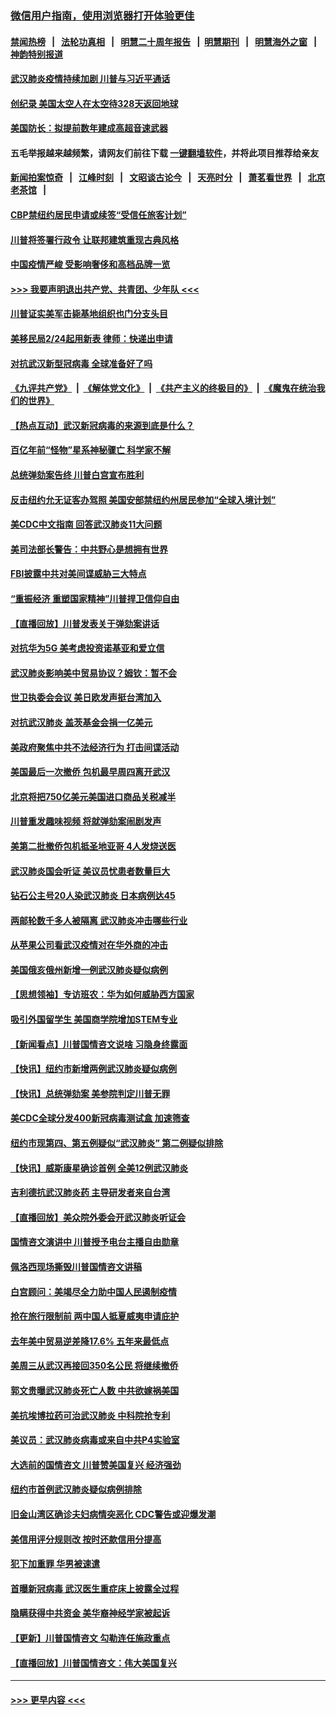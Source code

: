 ### [微信用户指南，使用浏览器打开体验更佳](https://github.com/gfw-breaker/banned-news1/blob/master/indexes/wechat-guide.md?t=0)
#### [禁闻热榜](热点新闻.md?t=0)  &nbsp;&nbsp;|&nbsp;&nbsp; [法轮功真相](https://github.com/gfw-breaker/truth/blob/master/README.md?t=0) &nbsp;&nbsp;|&nbsp;&nbsp; [明慧二十周年报告](https://github.com/gfw-breaker/mh-reports/blob/master/README.md?t=0) &nbsp;&nbsp;|&nbsp;&nbsp;[明慧期刊](https://github.com/gfw-breaker/mh-qikan) &nbsp;&nbsp;|&nbsp;&nbsp; [明慧海外之窗](https://github.com/gfw-breaker/mh-news/blob/master/README.md?t=0) &nbsp;&nbsp;|&nbsp;&nbsp; [神韵特别报道](https://github.com/gfw-breaker/mh-news/blob/master/shenyun.md?t=0)
#### [武汉肺炎疫情持续加剧 川普与习近平通话](../pages/nsc412/n11851613.md?t=02072044) 
#### [创纪录 美国太空人在太空待328天返回地球](../pages/nsc412/n11851266.md?t=02072044) 
#### [美国防长：拟提前数年建成高超音速武器](../pages/nsc412/n11850959.md?t=02072044) 
#### 五毛举报越来越频繁，请网友们前往下载 [一键翻墙软件](https://github.com/gfw-breaker/ssr-accounts)，并将此项目推荐给亲友
#### [新闻拍案惊奇](https://github.com/gfw-breaker/banned-news1/blob/master/pages/link4.md) &nbsp;&nbsp;|&nbsp;&nbsp; [江峰时刻](https://github.com/gfw-breaker/banned-news1/blob/master/pages/link4.md) &nbsp;&nbsp;|&nbsp;&nbsp; [文昭谈古论今](https://github.com/gfw-breaker/banned-news1/blob/master/pages/link4.md) &nbsp;&nbsp;|&nbsp;&nbsp; [天亮时分](https://github.com/gfw-breaker/banned-news1/blob/master/pages/link4.md) &nbsp;&nbsp;|&nbsp;&nbsp; [萧茗看世界](https://github.com/gfw-breaker/banned-news1/blob/master/pages/link4.md) &nbsp;&nbsp;|&nbsp;&nbsp; [北京老茶馆](https://github.com/gfw-breaker/banned-news1/blob/master/pages/link4.md) &nbsp;&nbsp;|&nbsp;&nbsp; 
#### [CBP禁纽约居民申请或续签“受信任旅客计划”](../pages/nsc412/n11850857.md?t=02072044) 
#### [川普将签署行政令 让联邦建筑重现古典风格](../pages/nsc412/n11850654.md?t=02072044) 
#### [中国疫情严峻 受影响奢侈和高档品牌一览](../pages/nsc412/n11850319.md?t=02072044) 
#### [>>> 我要声明退出共产党、共青团、少年队 <<<](https://github.com/begood0513/goodnews/blob/master/quit/letter.md) 
#### [川普证实美军击毙基地组织也门分支头目](../pages/nsc412/n11850383.md?t=02072044) 
#### [美移民局2/24起用新表 律师：快递出申请](../pages/nsc412/n11848220.md?t=02072044) 
#### [对抗武汉新型冠病毒 全球准备好了吗](../pages/nsc412/n11850142.md?t=02072044) 
#### [《九评共产党》](https://github.com/begood0513/9ping.md/blob/master/README.md) &nbsp;|&nbsp; [《解体党文化》](../../../../jtdwh.md/blob/master/README.md)  &nbsp;|&nbsp; [《共产主义的终极目的》](../../../../gczydzjmd.md/blob/master/README.md) &nbsp;|&nbsp; [《魔鬼在统治我们的世界》](../../../../mgztzwmdsj.md/blob/master/README.md) 
#### [【热点互动】武汉新冠病毒的来源到底是什么？](../pages/nsc412/n11849749.md?t=02072044) 
#### [百亿年前“怪物”星系神秘骤亡 科学家不解](../pages/nsc412/n11849863.md?t=02072044) 
#### [总统弹劾案告终 川普白宫宣布胜利](../pages/nsc412/n11849985.md?t=02072044) 
#### [反击纽约允无证客办驾照  美国安部禁纽约州居民参加“全球入境计划”](../pages/nsc412/n11849828.md?t=02072044) 
#### [美CDC中文指南 回答武汉肺炎11大问题](../pages/nsc412/n11849703.md?t=02072044) 
#### [美司法部长警告：中共野心是想拥有世界](../pages/nsc412/n11849769.md?t=02072044) 
#### [FBI披露中共对美间谍威胁三大特点](../pages/nsc412/n11849700.md?t=02072044) 
#### [“重振经济 重塑国家精神”川普捍卫信仰自由](../pages/nsc412/n11849641.md?t=02072044) 
#### [【直播回放】川普发表关于弹劾案讲话](../pages/nsc412/n11849472.md?t=02072044) 
#### [对抗华为5G 美考虑投资诺基亚和爱立信](../pages/nsc412/n11849510.md?t=02072044) 
#### [武汉肺炎影响美中贸易协议？姆钦：暂不会](../pages/nsc412/n11849497.md?t=02072044) 
#### [世卫执委会会议 美日欧发声挺台湾加入](../pages/nsc412/n11849433.md?t=02072044) 
#### [对抗武汉肺炎 盖茨基金会捐一亿美元](../pages/nsc412/n11848953.md?t=02072044) 
#### [美政府聚焦中共不法经济行为 打击间谍活动](../pages/nsc412/n11849322.md?t=02072044) 
#### [美国最后一次撤侨 包机最早周四离开武汉](../pages/nsc412/n11849395.md?t=02072044) 
#### [北京将把750亿美元美国进口商品关税减半](../pages/nsc412/n11848896.md?t=02072044) 
#### [川普重发趣味视频 将就弹劾案闹剧发声](../pages/nsc412/n11848715.md?t=02072044) 
#### [美第二批撤侨包机抵圣地亚哥 4人发烧送医](../pages/nsc412/n11847923.md?t=02072044) 
#### [武汉肺炎国会听证 美议员忧患者数量巨大](../pages/nsc412/n11844851.md?t=02072044) 
#### [钻石公主号20人染武汉肺炎 日本病例达45](../pages/nsc412/n11847823.md?t=02072044) 
#### [两邮轮数千多人被隔离 武汉肺炎冲击哪些行业](../pages/nsc412/n11847456.md?t=02072044) 
#### [从苹果公司看武汉疫情对在华外商的冲击](../pages/nsc412/n11847586.md?t=02072044) 
#### [美国俄亥俄州新增一例武汉肺炎疑似病例](../pages/nsc412/n11847714.md?t=02072044) 
#### [【思想领袖】专访班农：华为如何威胁西方国家](../pages/nsc412/n11847306.md?t=02072044) 
#### [吸引外国留学生 美国商学院增加STEM专业](../pages/nsc412/n11847417.md?t=02072044) 
#### [【新闻看点】川普国情咨文说啥 习隐身终露面](../pages/nsc412/n11847016.md?t=02072044) 
#### [【快讯】纽约市新增两例武汉肺炎疑似病例](../pages/nsc412/n11847250.md?t=02072044) 
#### [【快讯】总统弹劾案 美参院判定川普无罪](../pages/nsc412/n11847316.md?t=02072044) 
#### [美CDC全球分发400新冠病毒测试盒 加速筛查](../pages/nsc412/n11847260.md?t=02072044) 
#### [纽约市现第四、第五例疑似“武汉肺炎”   第二例疑似排除](../pages/nsc412/n11847332.md?t=02072044) 
#### [【快讯】威斯康星确诊首例 全美12例武汉肺炎](../pages/nsc412/n11847162.md?t=02072044) 
#### [吉利德抗武汉肺炎药 主导研发者来自台湾](../pages/nsc412/n11847064.md?t=02072044) 
#### [【直播回放】美众院外委会开武汉肺炎听证会](../pages/nsc412/n11846727.md?t=02072044) 
#### [国情咨文演讲中 川普授予电台主播自由勋章](../pages/nsc412/n11846815.md?t=02072044) 
#### [佩洛西现场撕毁川普国情咨文讲稿](../pages/nsc412/n11846724.md?t=02072044) 
#### [白宫顾问：美竭尽全力助中国人民遏制疫情](../pages/nsc412/n11846756.md?t=02072044) 
#### [抢在旅行限制前 两中国人抵夏威夷申请庇护](../pages/nsc412/n11846866.md?t=02072044) 
#### [去年美中贸易逆差降17.6% 五年来最低点](../pages/nsc412/n11846755.md?t=02072044) 
#### [美周三从武汉再接回350名公民 将继续撤侨](../pages/nsc412/n11846705.md?t=02072044) 
#### [郭文贵曝武汉肺炎死亡人数 中共欲嫁祸美国](../pages/nsc412/n11846240.md?t=02072044) 
#### [美抗埃博拉药可治武汉肺炎 中科院抢专利](../pages/nsc412/n11846409.md?t=02072044) 
#### [美议员：武汉肺炎病毒或来自中共P4实验室](../pages/nsc412/n11846043.md?t=02072044) 
#### [大选前的国情咨文 川普赞美国复兴 经济强劲](../pages/nsc412/n11845526.md?t=02072044) 
#### [纽约市首例武汉肺炎疑似病例排除](../pages/nsc412/n11844989.md?t=02072044) 
#### [旧金山湾区确诊夫妇病情突恶化 CDC警告或迎爆发潮](../pages/nsc412/n11845730.md?t=02072044) 
#### [美信用评分规则改  按时还款信用分提高](../pages/nsc412/n11845488.md?t=02072044) 
#### [犯下加重罪 华男被速遣](../pages/nsc412/n11845476.md?t=02072044) 
#### [首曝新冠病毒 武汉医生重症床上披露全过程](../pages/nsc412/n11845150.md?t=02072044) 
#### [隐瞒获得中共资金 美华裔神经学家被起诉](../pages/nsc412/n11844879.md?t=02072044) 
#### [【更新】川普国情咨文 勾勒连任施政重点](../pages/nsc412/n11845223.md?t=02072044) 
#### [【直播回放】川普国情咨文：伟大美国复兴](../pages/nsc412/n11842079.md?t=02072044) 

----
#### [ >>> 更早内容 <<< ](../indexes/nsc412-earlier.md)
